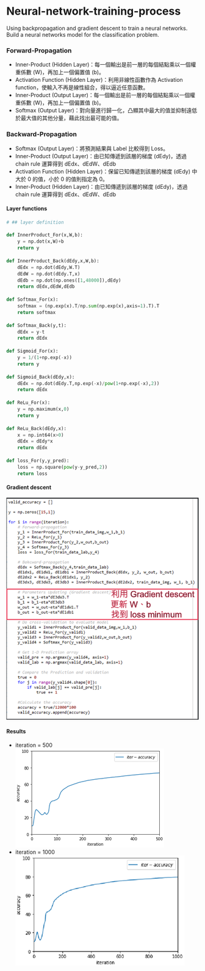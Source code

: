 # Neural-network-training-process
Using backpropagation and gradient descent to train a neural networks. Build a neural networks model for the classification problem.
### Forward-Propagation
- Inner-Product (Hidden Layer)：每一個輸出是前一層的每個結點乘以一個權重係數 (W)，再加上一個偏置值 (b)。
- Activation Function (Hidden Layer)：利用非線性函數作為 Activation function，使輸入不再是線性組合，得以逼近任意函數。
- Inner-Product (Output Layer)：每一個輸出是前一層的每個結點乘以一個權重係數 (W)，再加上一個偏置值 (b)。
- Softmax (Output Layer)：對向量進行歸一化，凸顯其中最大的值並抑制遠低於最大值的其他分量，藉此找出最可能的值。
### Backward-Propagation
- Softmax (Output Layer)：將預測結果與 Label 比較得到 Loss。
- Inner-Product (Output Layer)：由已知傳遞到該層的梯度 (dEdy)，透過 chain rule 運算得到 dEdx、dEdW、dEdb
- Activation Function (Hidden Layer)：保留已知傳遞到該層的梯度 (dEdy) 中大於 0 的值，小於 0 的值則指定為 0。
- Inner-Product (Hidden Layer)：由已知傳遞到該層的梯度 (dEdy)，透過 chain rule 運算得到 dEdx、dEdW、dEdb
#### Layer functions
```Python
# ## layer definition
 
def InnerProduct_For(x,W,b):
    y = np.dot(x,W)+b
    return y

def InnerProduct_Back(dEdy,x,W,b):
    dEdx = np.dot(dEdy,W.T)
    dEdW = np.dot(dEdy.T,x)
    dEdb = np.dot(np.ones([1,48000]),dEdy)
    return dEdx,dEdW,dEdb

def Softmax_For(x):
    softmax = (np.exp(x).T/np.sum(np.exp(x),axis=1).T).T
    return softmax

def Softmax_Back(y,t):
    dEdx = y-t
    return dEdx

def Sigmoid_For(x):
    y = 1/(1+np.exp(-x))
    return y

def Sigmoid_Back(dEdy,x):
    dEdx = np.dot(dEdy.T,np.exp(-x)/pow(1+np.exp(-x),2))
    return dEdx

def ReLu_For(x):
    y = np.maximum(x,0)
    return y

def ReLu_Back(dEdy,x):
    x = np.int64(x>0)
    dEdx = dEdy*x
    return dEdx

def loss_For(y,y_pred):
    loss = np.square(pow(y-y_pred,2))
    return loss
```
#### Gradient descent
![image](https://github.com/jason971019/Neural-network-training-process/blob/master/Gradient%20descent.png)
#### Results
- iteration = 500
![image](https://github.com/jason971019/Neural-network-training-process/blob/master/500.png)
- iteration = 1000
![image](https://github.com/jason971019/Neural-network-training-process/blob/master/1000.png)
